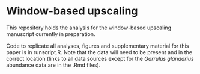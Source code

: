 # Window-based upscaling

This repository holds the analysis for the window-based upscaling manuscript currently in preparation. 

Code to replicate all analyses, figures and supplementary material for this paper is in runscript.R. Note that the data will need to be present and in the correct location (links to all data sources except for the *Garrulus glandarius* abundance data are in the .Rmd files). 
